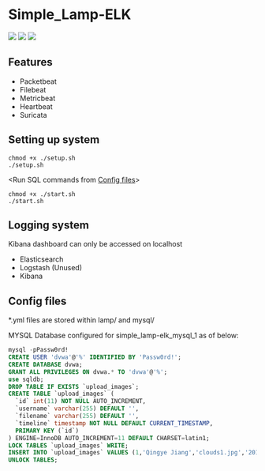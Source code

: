 # Simple_Lamp-ELK
[![](https://img.shields.io/badge/Category-Vulnerability%20Detection-E5A505?style=flat-square)]() [![](https://img.shields.io/badge/Language-Docker%20%2f%20LAMP-E5A505?style=flat-square)]() [![](https://img.shields.io/badge/Version-1.0-E5A505?style=flat-square&color=green)]()

## Features
- Packetbeat
- Filebeat
- Metricbeat
- Heartbeat
- Suricata

## Setting up system
```shellsession
chmod +x ./setup.sh
./setup.sh
```
<Run SQL commands from [Config files](https://github.com/mcdulltii/simple_lamp-elk#config-files)>
```shellsession
chmod +x ./start.sh
./start.sh
```

## Logging system

Kibana dashboard can only be accessed on localhost

- Elasticsearch
- Logstash (Unused)
- Kibana

## Config files
*.yml files are stored within lamp/ and mysql/

MYSQL Database configured for simple_lamp-elk_mysql_1 as of below:
```sql
mysql -pPassw0rd!
CREATE USER 'dvwa'@'%' IDENTIFIED BY 'Passw0rd!';
CREATE DATABASE dvwa;
GRANT ALL PRIVILEGES ON dvwa.* TO 'dvwa'@'%';
use sqldb;
DROP TABLE IF EXISTS `upload_images`;
CREATE TABLE `upload_images` (
  `id` int(11) NOT NULL AUTO_INCREMENT,
  `username` varchar(255) DEFAULT '',
  `filename` varchar(255) DEFAULT '',
  `timeline` timestamp NOT NULL DEFAULT CURRENT_TIMESTAMP,
  PRIMARY KEY (`id`)
) ENGINE=InnoDB AUTO_INCREMENT=11 DEFAULT CHARSET=latin1;
LOCK TABLES `upload_images` WRITE;
INSERT INTO `upload_images` VALUES (1,'Qingye Jiang','clouds1.jpg','2015-01-31 04:21:11'),(2,'Qingye Jiang','clouds2.jpg','2015-01-31 04:21:15'),(3,'Qingye Jiang','clouds3.jpg','2015-01-31 04:21:20'),(4,'Qingye Jiang','clouds4.jpg','2015-01-31 04:21:25'),(5,'Qingye Jiang','clouds5.jpg','2015-01-31 04:24:26'),(6,'Qingye Jiang','clouds6.jpg','2015-01-31 04:24:30'),(7,'Qingye Jiang','clouds7.jpg','2015-01-31 04:24:34'),(8,'Qingye Jiang','clouds8.jpg','2015-01-31 04:24:38'),(9,'Qingye Jiang','clouds9.jpg','2015-01-31 04:25:49'),(10,'Qingye Jiang','clouds10.jpg','2015-01-31 04:25:53');
UNLOCK TABLES;
```
